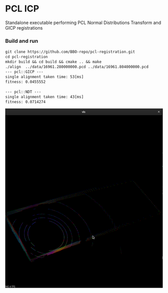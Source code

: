 # PCL ICP
Standalone executable performing PCL Normal Distributions Transform and GICP registrations

### Build and run
```
git clone https://github.com/BBO-repo/pcl-registration.git
cd pcl-registration
mkdir build && cd build && cmake .. && make
./align  ../data/16961.280000000.pcd ../data/16961.804000000.pcd
--- pcl::GICP ---
single alignment taken time: 53[ms]
fitness: 0.0455552

--- pcl::NDT ---
single alignment taken time: 43[ms]
fitness: 0.0714274
```
![](data/registration-results.gif)
